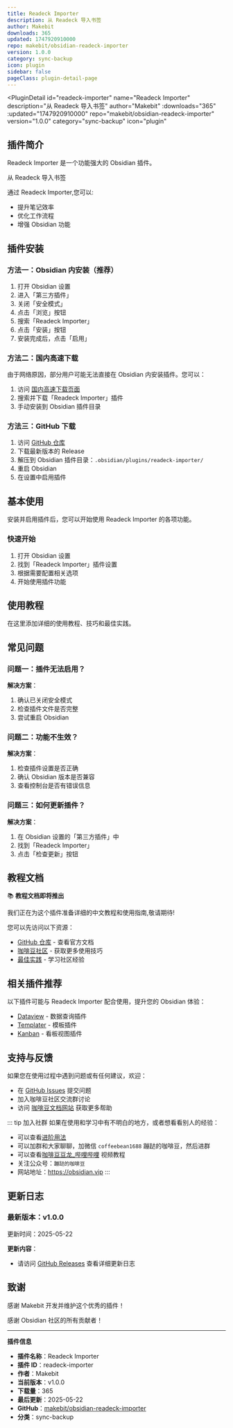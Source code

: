 ```yaml
---
title: Readeck Importer
description: 从 Readeck 导入书签
author: Makebit
downloads: 365
updated: 1747920910000
repo: makebit/obsidian-readeck-importer
version: 1.0.0
category: sync-backup
icon: plugin
sidebar: false
pageClass: plugin-detail-page
---
```


<PluginDetail
  id="readeck-importer"
  name="Readeck Importer"
  description="从 Readeck 导入书签"
  author="Makebit"
  :downloads="365"
  :updated="1747920910000"
  repo="makebit/obsidian-readeck-importer"
  version="1.0.0"
  category="sync-backup"
  icon="plugin"
>

<!-- AUTO_GENERATED_START -->
## 插件简介

Readeck Importer 是一个功能强大的 Obsidian 插件。

从 Readeck 导入书签

通过 Readeck Importer,您可以:

- 提升笔记效率
- 优化工作流程
- 增强 Obsidian 功能

<!-- AUTO_GENERATED_END -->

<!-- AUTO_GENERATED_START -->
## 插件安装

### 方法一：Obsidian 内安装（推荐）

1. 打开 Obsidian 设置
2. 进入「第三方插件」
3. 关闭「安全模式」
4. 点击「浏览」按钮
5. 搜索「Readeck Importer」
6. 点击「安装」按钮
7. 安装完成后，点击「启用」

### 方法二：国内高速下载

由于网络原因，部分用户可能无法直接在 Obsidian 内安装插件。您可以：

1. 访问 [国内高速下载页面](/zh/documentation/obsidian-plugins-download.html)
2. 搜索并下载「Readeck Importer」插件
3. 手动安装到 Obsidian 插件目录

### 方法三：GitHub 下载

1. 访问 [GitHub 仓库](https://github.com/makebit/obsidian-readeck-importer)
2. 下载最新版本的 Release
3. 解压到 Obsidian 插件目录：`.obsidian/plugins/readeck-importer/`
4. 重启 Obsidian
5. 在设置中启用插件

## 基本使用

安装并启用插件后，您可以开始使用 Readeck Importer 的各项功能。

### 快速开始

1. 打开 Obsidian 设置
2. 找到「Readeck Importer」插件设置
3. 根据需要配置相关选项
4. 开始使用插件功能

<!-- AUTO_GENERATED_END -->

<!-- CUSTOM_CONTENT_START:tutorial -->
## 使用教程

在这里添加详细的使用教程、技巧和最佳实践。

<!-- CUSTOM_CONTENT_END:tutorial -->

<!-- SHARED_CONTENT_START -->
## 常见问题

### 问题一：插件无法启用？

**解决方案**：
1. 确认已关闭安全模式
2. 检查插件文件是否完整
3. 尝试重启 Obsidian

### 问题二：功能不生效？

**解决方案**：
1. 检查插件设置是否正确
2. 确认 Obsidian 版本是否兼容
3. 查看控制台是否有错误信息

### 问题三：如何更新插件？

**解决方案**：
1. 在 Obsidian 设置的「第三方插件」中
2. 找到「Readeck Importer」
3. 点击「检查更新」按钮

## 教程文档

📚 **教程文档即将推出**

我们正在为这个插件准备详细的中文教程和使用指南,敬请期待!

您可以先访问以下资源：
- [GitHub 仓库](https://github.com/makebit/obsidian-readeck-importer) - 查看官方文档
- [咖啡豆社区](/zh/bases/) - 获取更多使用技巧
- [最佳实践](/zh/best-practices/) - 学习社区经验

## 相关插件推荐

以下插件可能与 Readeck Importer 配合使用，提升您的 Obsidian 体验：

- [Dataview](/zh/plugins/dataview.html) - 数据查询插件
- [Templater](/zh/plugins/templater-obsidian.html) - 模板插件
- [Kanban](/zh/plugins/obsidian-kanban.html) - 看板视图插件

## 支持与反馈

如果您在使用过程中遇到问题或有任何建议，欢迎：

- 在 [GitHub Issues](https://github.com/makebit/obsidian-readeck-importer/issues) 提交问题
- 加入咖啡豆社区交流群讨论
- 访问 [咖啡豆文档网站](https://obsidian.vip) 获取更多帮助

::: tip 加入社群
如果在使用和学习中有不明白的地方，或者想看看别人的经验：
- 可以查看[进阶用法](/zh/advanced)
- 可以加群和大家聊聊，加微信 `coffeebean1688` 蹦跶的咖啡豆，然后进群
- 可以查看[咖啡豆豆龙_哔哩哔哩](https://space.bilibili.com/618777356) 视频教程
- 关注公众号：`蹦跶的咖啡豆`
- 网站地址：https://obsidian.vip
:::
<!-- SHARED_CONTENT_END -->

<!-- AUTO_GENERATED_START -->
## 更新日志

### 最新版本：v1.0.0

更新时间：2025-05-22

**更新内容**：
- 请访问 [GitHub Releases](https://github.com/makebit/obsidian-readeck-importer/releases) 查看详细更新日志

## 致谢

感谢 Makebit 开发并维护这个优秀的插件！

感谢 Obsidian 社区的所有贡献者！

---

**插件信息**
- **插件名称**：Readeck Importer
- **插件 ID**：readeck-importer
- **作者**：Makebit
- **当前版本**：v1.0.0
- **下载量**：365
- **最后更新**：2025-05-22
- **GitHub**：[makebit/obsidian-readeck-importer](https://github.com/makebit/obsidian-readeck-importer)
- **分类**：sync-backup
<!-- AUTO_GENERATED_END -->

</PluginDetail>

